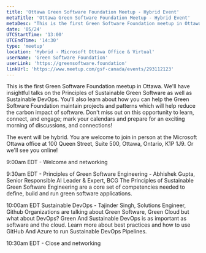 ```yaml
---
title: 'Ottawa Green Software Foundation Meetup - Hybrid Event'
metaTitle: 'Ottawa Green Software Foundation Meetup - Hybrid Event'
metaDesc: "This is the first Green Software Foundation meetup in Ottawa. We'll have insightful talks on the Principles of Sustainable Green Software as well as Sustainable DevOps. You'll also learn about how you can help the Green Software Foundation maintain projects and patterns which will help reduce the carbon impact of software. Don't miss out on this opportunity to learn, connect, and engage; mark your calendars and prepare for an exciting morning of discussions, and connections!"
date: '05/24'
UTCStartTime: '13:00'
UTCEndTime: '14:30'
type: 'meetup'
location: 'Hybrid - Microsoft Ottawa Office & Virtual'
userName: 'Green Software Foundation'
userLink: 'https://greensoftware.foundation'
linkUrl: 'https://www.meetup.com/gsf-canada/events/293112123'
---
```


This is the first Green Software Foundation meetup in Ottawa. We'll have insightful talks on the Principles of Sustainable Green Software as well as Sustainable DevOps. You'll also learn about how you can help the Green Software Foundation maintain projects and patterns which will help reduce the carbon impact of software. Don't miss out on this opportunity to learn, connect, and engage; mark your calendars and prepare for an exciting morning of discussions, and connections!

The event will be hybrid. You are welcome to join in person at the Microsoft Ottawa office at 100 Queen Street, Suite 500, Ottawa, Ontario, K1P 1J9. Or we'll see you online!

9:00am EDT - Welcome and networking

9:30am EDT - Principles of Green Software Engineering - Abhishek Gupta, Senior Responsible AI Leader & Expert, BCG
The Principles of Sustainable Green Software Engineering are a core set of competencies needed to define, build and run green software applications.

10:00am EDT Sustainable DevOps - Tajinder Singh, Solutions Engineer, Github
Organizations are talking about Green Software, Green Cloud but what about DevOps? Green And Sustainable DevOps is as important as software and the cloud. Learn more about best practices and how to use GitHub And Azure to run Sustainable DevOps Pipelines.

10:30am EDT - Close and networking
